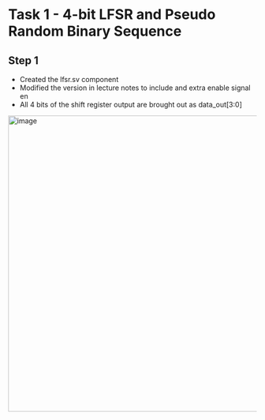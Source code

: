 # Task 1 - 4-bit LFSR and Pseudo Random Binary Sequence #
## Step 1 ##
* Created the lfsr.sv component 
* Modified the version in lecture notes to include and extra enable signal en
* All 4 bits of the shift register output are brought out as data_out[3:0]

<img width="600" alt="image" src="https://user-images.githubusercontent.com/69715492/199622965-561d0b3e-c6ee-4057-99c4-25fdc24c1071.png">

